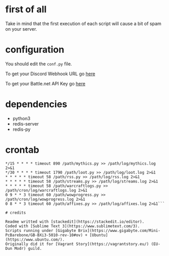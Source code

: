 # first of all

Take in mind that the first execution of each script will cause a bit of spam on your server.

# configuration

You should edit the `conf.py` file.

To get your Discord Webhook URL go [here](https://support.discordapp.com/hc/en-us/articles/228383668-Intro-to-Webhooks)

To get your Battle.net API Key go [here](https://dev.battle.net/)

# dependencies

* python3
* redis-server
* redis-py

# crontab

```*/15 * * * * timeout 890 /path/guild.py >> /path/log/guild.log 2>&1
*/15 * * * * timeout 890 /path/mythics.py >> /path/log/mythics.log 2>&1
*/30 * * * * timeout 1790 /path/loot.py >> /path/log/loot.log 2>&1
* * * * * timeout 58 /path/rss.py >> /path/log/rss.log 2>&1
* * * * * timeout 58 /path/streams.py >> /path/log/streams.log 2>&1
* * * * * timeout 58 /path/warcraftlogs.py >> /path/cron/log/warcraftlogs.log 2>&1
0 9 * * 3 timeout 60 /path/wowprogress.py >> /path/cron/log/wowprogress.log 2>&1
0 8 * * 3 timeout 60 /path/affixes.py >> /path/log/affixes.log 2>&1```

# credits

Readme writted with [stackedit](https://stackedit.io/editor).
Coded with [Sublime Text 3](https://www.sublimetext.com/3).
Scripts running under [Gigabyte Brix](https://www.gigabyte.com/Mini-PcBarebone/GB-BXi3-5010-rev-10#ov) + [Ubuntu](https://www.ubuntu.com/).
Originally did it for [Vagrant Story](https://vagrantstory.eu/) (EU-Dun Modr) guild.